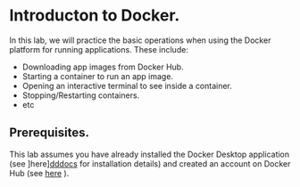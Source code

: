 # Introducton to Docker.


In this lab, we will practice the basic operations when using the Docker platform for running applications. These include:

+ Downloading app images from Docker Hub.
+ Starting a container to run an app image.
+ Opening an interactive terminal to see inside a container.
+ Stopping/Restarting containers.
+ etc 

## Prerequisites.
This lab assumes you have already installed the Docker Desktop application (see ]here][dddocs] for installation details) and created an account on Docker Hub (see [here][dhub] ).

[dhub]:  https://hub.docker.com/
[dddocs]: https://www.docker.com/products/docker-desktop/
